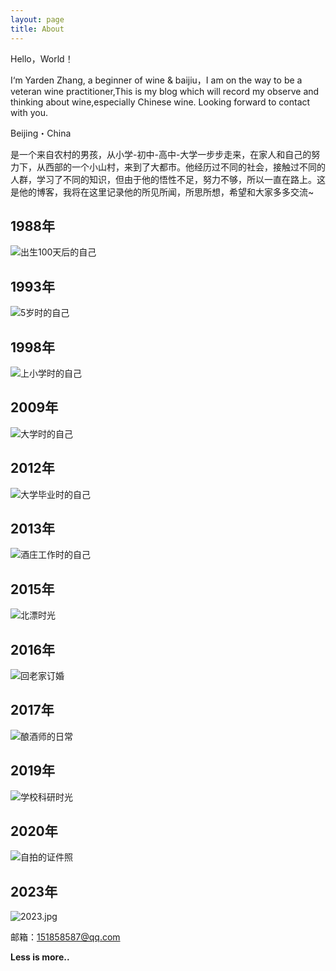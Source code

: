 ```yaml
---
layout: page
title: About
---
```


Hello，World！

I‘m Yarden Zhang, a beginner of wine & baijiu，I am on the way to be a veteran wine practitioner,This is my blog which will record my observe and thinking about wine,especially Chinese wine. Looking forward to contact with you.

Beijing・China
<p>是一个来自农村的男孩，从小学-初中-高中-大学一步步走来，在家人和自己的努力下，从西部的一个小山村，来到了大都市。他经历过不同的社会，接触过不同的人群，学习了不同的知识，但由于他的悟性不足，努力不够，所以一直在路上。这是他的博客，我将在这里记录他的所见所闻，所思所想，希望和大家多多交流~</p><h2>1988年</h2><p><img src="https://wineshe.oss-cn-shanghai.aliyuncs.com/typecho/2024/12/22/HPIM2862.png" alt="出生100天后的自己" title="出生100天后的自己"></p><h2>1993年</h2><p><img src="https://wineshe.oss-cn-shanghai.aliyuncs.com/typecho/2024/12/22/_DSC1076.png" alt="5岁时的自己" title="5岁时的自己"></p><h2>1998年</h2><p><img src="https://wineshe.oss-cn-shanghai.aliyuncs.com/typecho/2024/12/22/IMG_20180430_153000.jpg" alt="上小学时的自己" title="上小学时的自己"></p><h2>2009年</h2><p><img src="https://wineshe.oss-cn-shanghai.aliyuncs.com/typecho/2024/12/22/1.jpg" alt="大学时的自己" title="大学时的自己"></p><h2>2012年</h2><p><img src="https://wineshe.oss-cn-shanghai.aliyuncs.com/typecho/2024/12/22/DSC_1263.JPG" alt="大学毕业时的自己" title="大学毕业时的自己"></p><h2>2013年</h2><p><img src="https://wineshe.oss-cn-shanghai.aliyuncs.com/typecho/2024/12/22/large_9XSx_280700002e581191.jpg" alt="酒庄工作时的自己" title="酒庄工作时的自己"></p><h2>2015年</h2><p><img src="https://wineshe.oss-cn-shanghai.aliyuncs.com/typecho/2022/03/14/68046408018194670.jpg" alt="北漂时光" title="北漂时光"></p><h2>2016年</h2><p><img src="https://wineshe.oss-cn-shanghai.aliyuncs.com/typecho/2024/12/22/IMG_8279.png" alt="回老家订婚" title="回老家订婚"></p><h2>2017年</h2><p><img src="https://wineshe.oss-cn-shanghai.aliyuncs.com/typecho/2024/12/22/IMG_20170418_163006.jpg" alt="酿酒师的日常" title="酿酒师的日常"></p><h2>2019年</h2><p><img src="https://wineshe.oss-cn-shanghai.aliyuncs.com/typecho/2022/03/14/WeChat%20Image_20220314220449.jpg" alt="学校科研时光" title="学校科研时光"></p><h2>2020年</h2><p><img src="https://wineshe.oss-cn-shanghai.aliyuncs.com/typecho/2022/03/14/%E5%BC%A0%E4%BA%9A%E4%B8%9C2.jpg" alt="自拍的证件照" title="自拍的证件照"></p><h2>2023年</h2><p><img src="https://wineshe.oss-cn-shanghai.aliyuncs.com/typecho/2024/02/26/2023.jpg" alt="2023.jpg" title="2023.jpg"></p>
<p>邮箱：<a href="mailto:151858587@qq.com">151858587@qq.com</a></p>

**Less is more..**
